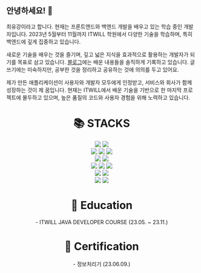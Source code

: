 ## 안녕하세요! 👋

최유강이라고 합니다.
현재는 프론트엔드와 백엔드 개발을 배우고 있는 학습 중인 개발자입니다. 
2023년 5월부터 11월까지 ITWILL 학원에서 다양한 기술을 학습하며, 특히 백엔드에 깊게 집중하고 있습니다.

새로운 기술을 배우는 것을 즐기며, 깊고 넓은 지식을 효과적으로 활용하는 개발자가 되기를 목표로 삼고 있습니다.
[블로그](https://youarethebestcoding.tistory.com/)에는 배운 내용들을 솔직하게 기록하고 있습니다. 
글쓰기에는 미숙하지만, 공부한 것을 정리하고 공유하는 것에 의의를 두고 있어요.

제가 만든 애플리케이션이 사용자와 개발자 모두에게 인정받고, 서비스와 회사가 함께 성장하는 것이 제 꿈입니다. 
현재는 ITWILL에서 배운 기술을 기반으로 한 마지막 프로젝트에 몰두하고 있으며, 높은 품질의 코드와 사용자 경험을 위해 노력하고 있습니다.

</div>

<div align=center><h1>📚 STACKS</h1></div>

<div align=center> 
  <img src="https://img.shields.io/badge/java-007396?style=for-the-badge&logo=java&logoColor=white"> 
  <img src="https://img.shields.io/badge/javascript-F7DF1E?style=for-the-badge&logo=javascript&logoColor=black"> 
  <br>
  
  <img src="https://img.shields.io/badge/html5-E34F26?style=for-the-badge&logo=html5&logoColor=white"> 
  <img src="https://img.shields.io/badge/css-1572B6?style=for-the-badge&logo=css3&logoColor=white"> 
  <img src="https://img.shields.io/badge/jquery-0769AD?style=for-the-badge&logo=jquery&logoColor=white">
  <br>
  
  <img src="https://img.shields.io/badge/oracle-F80000?style=for-the-badge&logo=oracle&logoColor=white"> 
  <img src="https://img.shields.io/badge/mysql-4479A1?style=for-the-badge&logo=mysql&logoColor=white"> 
  <br>
  
  <img src="https://img.shields.io/badge/springboot-6DB33F?style=for-the-badge&logo=springboot&logoColor=white">
  <img src="https://img.shields.io/badge/gradle-02303A?style=for-the-badge&logo=gradle&logoColor=white">
  <img src="https://img.shields.io/badge/bootstrap-7952B3?style=for-the-badge&logo=bootstrap&logoColor=white">
  <br>

  <img src="https://img.shields.io/badge/amazonaws-232F3E?style=for-the-badge&logo=amazonaws&logoColor=white"> 
  <img src="https://img.shields.io/badge/apache tomcat-F8DC75?style=for-the-badge&logo=apachetomcat&logoColor=white">
  <br>
  
  <img src="https://img.shields.io/badge/github-181717?style=for-the-badge&logo=github&logoColor=white">
  <img src="https://img.shields.io/badge/git-F05032?style=for-the-badge&logo=git&logoColor=white">
  <br>

</div>

<div align=center><h1>🏫 Education</h1>
- ITWILL JAVA DEVELOPER COURSE (23.05. ~ 23.11.)
</div>

<div align=center><h1>🪪 Certification</h1>
- 정보처리기 (23.06.09.)
</div>

